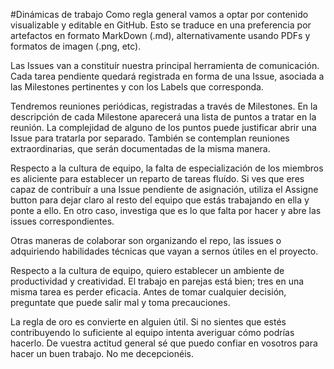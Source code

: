 #Dinámicas de trabajo
Como regla general vamos a optar por contenido visualizable y editable en GitHub. Esto se traduce en una preferencia por artefactos en formato MarkDown (.md), alternativamente usando PDFs y formatos de imagen (.png, etc).

Las Issues van a constituír nuestra principal herramienta de comunicación. Cada tarea pendiente quedará registrada en forma de una Issue, asociada a las Milestones pertinentes y con los Labels que corresponda.

Tendremos reuniones periódicas, registradas a través de Milestones. En la descripción de cada Milestone aparecerá una lista de puntos a tratar en la reunión. La complejidad de alguno de los puntos puede justificar abrir una Issue para tratarla por separado. También se contemplan reuniones extraordinarias, que serán documentadas de la misma manera.

Respecto a la cultura de equipo, la falta de especialización de los miembros es aliciente para establecer un reparto de tareas fluído. Si ves que eres capaz de contribuír a una Issue pendiente de asignación, utiliza el Assigne button para dejar claro al resto del equipo que estás trabajando en ella y ponte a ello. En otro caso, investiga que es lo que falta por hacer y abre las issues correspondientes.

Otras maneras de colaborar son organizando el repo, las issues o adquiriendo habilidades técnicas que vayan a sernos útiles en el proyecto.

Respecto a la cultura de equipo, quiero establecer un ambiente de productividad y creatividad. El trabajo en parejas está bien; tres en una misma tarea es perder eficacia. Antes de tomar cualquier decisión, preguntate que puede salir mal y toma precauciones. 

La regla de oro es convierte en alguien útil. Si no sientes que estés contribuyendo lo suficiente al equipo intenta averiguar cómo podrías hacerlo. De vuestra actitud general sé que puedo confiar en vosotros para hacer un buen trabajo. No me decepcionéis.
